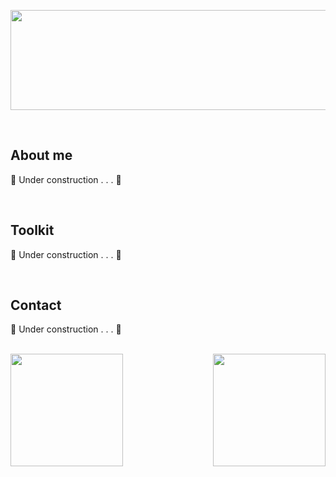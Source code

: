 <!--
---------------------------------------------------------------------ABERTURA DO README--------------------------------------------------------------------
-->

<div>
  
  <p href="https://github.com/0liveiraVictor" align="center"> 
    <img height= "160" width="640" src="https://user-images.githubusercontent.com/106946476/195245818-e9f2ac28-19eb-4d18-96ab-58215a00e287.png" />
  </p>

</div>

<!--
-----------------------------------------------------------------------------------------------------------------------------------------------------------
-->

</br>

<!--
------------------------------------------------------------------------ABOUT ME_DIV-----------------------------------------------------------------------
-->

<div>
  
  ## About me
  
  <p align = "Justify">
    🚧 Under construction . . . 🚧
  </p>

</div>

<!--
-----------------------------------------------------------------------------------------------------------------------------------------------------------
-->

</br>

<!--
------------------------------------------------------------------------TOOLKIT_DIV-----------------------------------------------------------------------
-->

## Toolkit

  <p align = "Justify">
    🚧 Under construction . . . 🚧
  </p>

<!--

<div style="display: inline_block">
  <a href="XXX">
    <img height = "30" width="40" src="https://cdn.jsdelivr.net/gh/devicons/devicon/icons/git/git-original-wordmark.svg" />
  </a>
  <a href="XXX">
    <img height = "30" width="40" src="https://cdn.jsdelivr.net/gh/devicons/devicon/icons/vscode/vscode-original.svg" />
  </a>  
  <a href="XXX">
    <img height = "30" width="40" src="https://cdn.jsdelivr.net/gh/devicons/devicon/icons/vscode/vscode-original.svg" />
  </a>          

</div>

-->

<!--
-----------------------------------------------------------------------------------------------------------------------------------------------------------
-->

</br>

<!--
-------------------------------------------------------------------------CONTACT_DIV-----------------------------------------------------------------------
-->

<div>
  
  ## Contact 
  
  <p align = "Justify">
    🚧 Under construction . . . 🚧
  </p>

</div>

<!--
-----------------------------------------------------------------------------------------------------------------------------------------------------------
-->

</br>

<!--
------------------------------------------------CARTÕES DE ESTATÍSTICAS GITHUB E LINGUAGENS DE PROGRAMAÇÃO-------------------------------------------------
-->

<div>

  <a href="https://github.com/0liveiraVictor">
    <img height="180cm" align="left" src="https://github-readme-stats.vercel.app/api?username=0liveiraVictor&line_height=25&card_width=380&border_radius=4&show_icons=true&count_private=true&theme=gotham" />
  </a>
  
  <a href="https://github.com/0liveiraVictor">
    <img height="180cm" align="right" src="https://github-readme-stats.vercel.app/api/top-langs/?username=0liveiraVictor&layout=compact&card_width=280&border_radius=4&langs_count=10&theme=gotham" />
  </a>

</div>

<!--
-----------------------------------------------------------------------------------------------------------------------------------------------------------
-->





<div>

</div>


<!--
**0liveiraVictor/0liveiraVictor** is a ✨ _special_ ✨ repository because its `README.md` (this file) appears on your GitHub profile.

Here are some ideas to get you started:

- 🔭 I’m currently working on ...
- 🌱 I’m currently learning ...
- 👯 I’m looking to collaborate on ...
- 🤔 I’m looking for help with ...
- 💬 Ask me about ...
- 📫 How to reach me: ...
- 😄 Pronouns: ...
- ⚡ Fun fact: ...
-->
